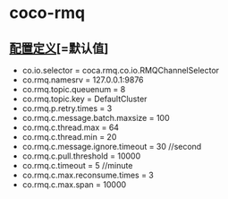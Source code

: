 coco-rmq
======================



## [配置定义](src/main/java/coca/co/CoConst.java)[=默认值]
- co.io.selector = coca.rmq.co.io.RMQChannelSelector
- co.rmq.namesrv = 127.0.0.1:9876
- co.rmq.topic.queuenum = 8
- co.rmq.topic.key = DefaultCluster
- co.rmq.p.retry.times = 3
- co.rmq.c.message.batch.maxsize = 100
- co.rmq.c.thread.max = 64
- co.rmq.c.thread.min = 20
- co.rmq.c.message.ignore.timeout = 30 //second
- co.rmq.c.pull.threshold = 10000
- co.rmq.c.timeout = 5 //minute
- co.rmq.c.max.reconsume.times = 3 
- co.rmq.c.max.span = 10000


